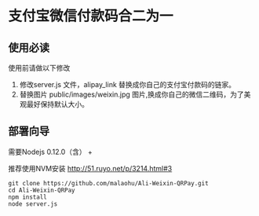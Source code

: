 # 支付宝微信付款码合二为一

## 使用必读
使用前请做以下修改
1. 修改server.js 文件，alipay_link 替换成你自己的支付宝付款码的链家。
2. 替换图片 public/images/weixin.jpg 图片,换成你自己的微信二维码，为了美观最好保持默认大小。


## 部署向导
需要Nodejs 0.12.0（含） +

推荐使用NVM安装 http://51.ruyo.net/p/3214.html#3

```
git clone https://github.com/malaohu/Ali-Weixin-QRPay.git
cd Ali-Weixin-QRPay
npm install
node server.js
```
